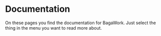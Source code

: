 # Documentation
On these pages you find the documentation for BagaWork. Just select the thing in the menu you want to read more about.